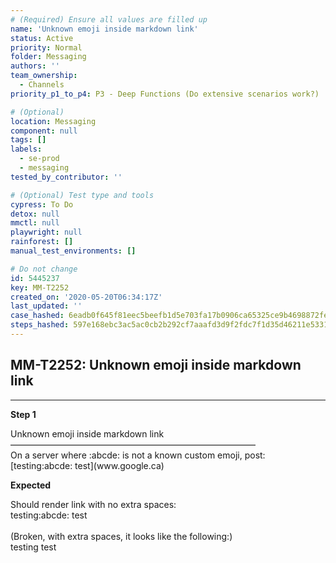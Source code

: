 ```yaml
---
# (Required) Ensure all values are filled up
name: 'Unknown emoji inside markdown link'
status: Active
priority: Normal
folder: Messaging
authors: ''
team_ownership:
  - Channels
priority_p1_to_p4: P3 - Deep Functions (Do extensive scenarios work?)

# (Optional)
location: Messaging
component: null
tags: []
labels:
  - se-prod
  - messaging
tested_by_contributor: ''

# (Optional) Test type and tools
cypress: To Do
detox: null
mmctl: null
playwright: null
rainforest: []
manual_test_environments: []

# Do not change
id: 5445237
key: MM-T2252
created_on: '2020-05-20T06:34:17Z'
last_updated: ''
case_hashed: 6eadb0f645f81eec5beefb1d5e703fa17b0906ca65325ce9b4698872febe0e30c57dbf6f453a2f1978ed421e5cabf24b
steps_hashed: 597e168ebc3ac5ac0cb2b292cf7aaafd3d9f2fdc7f1d35d46211e53310448bf98d5b2639c3218aa2baacf48b5b8fc867
---
```


<!-- (Auto-generated) Based on frontmatter's "key" and "name" -->

## MM-T2252: Unknown emoji inside markdown link

---

**Step 1**

Unknown emoji inside markdown link\
————————————————————————————\
On a server where :abcde: is not a known custom emoji, post:\
\[testing:abcde: test]\(www\.google.ca)

**Expected**

Should render link with no extra spaces:\
testing:abcde: test\
\
(Broken, with extra spaces, it looks like the following:)\
testing test
